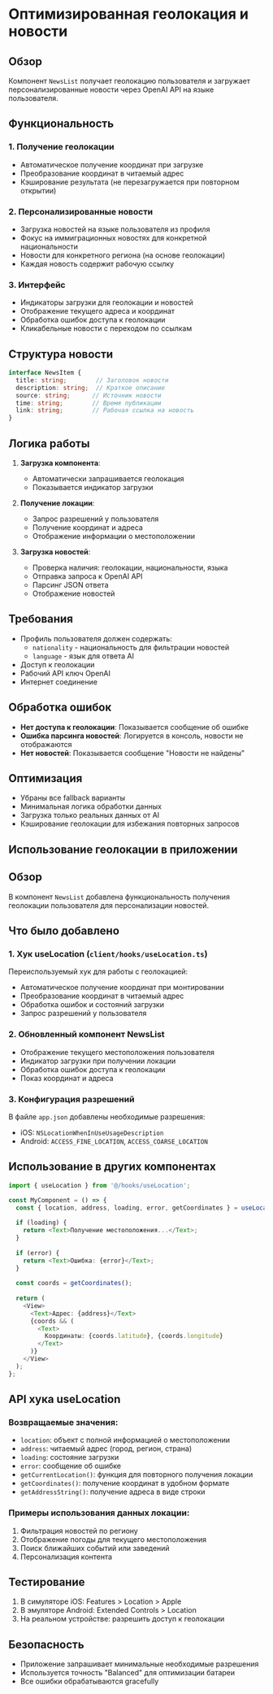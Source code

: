 # Оптимизированная геолокация и новости

## Обзор
Компонент `NewsList` получает геолокацию пользователя и загружает персонализированные новости через OpenAI API на языке пользователя.

## Функциональность

### 1. Получение геолокации
- Автоматическое получение координат при загрузке
- Преобразование координат в читаемый адрес
- Кэширование результата (не перезагружается при повторном открытии)

### 2. Персонализированные новости
- Загрузка новостей на языке пользователя из профиля
- Фокус на иммиграционных новостях для конкретной национальности
- Новости для конкретного региона (на основе геолокации)
- Каждая новость содержит рабочую ссылку

### 3. Интерфейс
- Индикаторы загрузки для геолокации и новостей
- Отображение текущего адреса и координат
- Обработка ошибок доступа к геолокации
- Кликабельные новости с переходом по ссылкам

## Структура новости

```typescript
interface NewsItem {
  title: string;        // Заголовок новости
  description: string;  // Краткое описание
  source: string;      // Источник новости
  time: string;        // Время публикации
  link: string;        // Рабочая ссылка на новость
}
```

## Логика работы

1. **Загрузка компонента**: 
   - Автоматически запрашивается геолокация
   - Показывается индикатор загрузки

2. **Получение локации**:
   - Запрос разрешений у пользователя
   - Получение координат и адреса
   - Отображение информации о местоположении

3. **Загрузка новостей**:
   - Проверка наличия: геолокации, национальности, языка
   - Отправка запроса к OpenAI API
   - Парсинг JSON ответа
   - Отображение новостей

## Требования

- Профиль пользователя должен содержать:
  - `nationality` - национальность для фильтрации новостей
  - `language` - язык для ответа AI
- Доступ к геолокации
- Рабочий API ключ OpenAI
- Интернет соединение

## Обработка ошибок

- **Нет доступа к геолокации**: Показывается сообщение об ошибке
- **Ошибка парсинга новостей**: Логируется в консоль, новости не отображаются  
- **Нет новостей**: Показывается сообщение "Новости не найдены"

## Оптимизация

- Убраны все fallback варианты
- Минимальная логика обработки данных
- Загрузка только реальных данных от AI
- Кэширование геолокации для избежания повторных запросов

## Использование геолокации в приложении

## Обзор
В компонент `NewsList` добавлена функциональность получения геолокации пользователя для персонализации новостей.

## Что было добавлено

### 1. Хук useLocation (`client/hooks/useLocation.ts`)
Переиспользуемый хук для работы с геолокацией:
- Автоматическое получение координат при монтировании
- Преобразование координат в читаемый адрес
- Обработка ошибок и состояний загрузки
- Запрос разрешений у пользователя

### 2. Обновленный компонент NewsList
- Отображение текущего местоположения пользователя
- Индикатор загрузки при получении локации
- Обработка ошибок доступа к геолокации
- Показ координат и адреса

### 3. Конфигурация разрешений
В файле `app.json` добавлены необходимые разрешения:
- iOS: `NSLocationWhenInUseUsageDescription`
- Android: `ACCESS_FINE_LOCATION`, `ACCESS_COARSE_LOCATION`

## Использование в других компонентах

```typescript
import { useLocation } from '@/hooks/useLocation';

const MyComponent = () => {
  const { location, address, loading, error, getCoordinates } = useLocation();
  
  if (loading) {
    return <Text>Получение местоположения...</Text>;
  }
  
  if (error) {
    return <Text>Ошибка: {error}</Text>;
  }
  
  const coords = getCoordinates();
  
  return (
    <View>
      <Text>Адрес: {address}</Text>
      {coords && (
        <Text>
          Координаты: {coords.latitude}, {coords.longitude}
        </Text>
      )}
    </View>
  );
};
```

## API хука useLocation

### Возвращаемые значения:
- `location`: объект с полной информацией о местоположении
- `address`: читаемый адрес (город, регион, страна)
- `loading`: состояние загрузки
- `error`: сообщение об ошибке
- `getCurrentLocation()`: функция для повторного получения локации
- `getCoordinates()`: получение координат в удобном формате
- `getAddressString()`: получение адреса в виде строки

### Примеры использования данных локации:
1. Фильтрация новостей по региону
2. Отображение погоды для текущего местоположения
3. Поиск ближайших событий или заведений
4. Персонализация контента

## Тестирование
1. В симуляторе iOS: Features > Location > Apple
2. В эмуляторе Android: Extended Controls > Location
3. На реальном устройстве: разрешить доступ к геолокации

## Безопасность
- Приложение запрашивает минимальные необходимые разрешения
- Используется точность "Balanced" для оптимизации батареи
- Все ошибки обрабатываются gracefully 